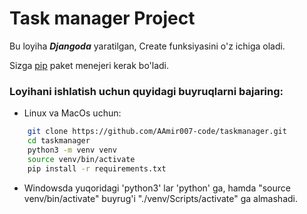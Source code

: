 # Task manager Project
Bu loyiha _**Djangoda**_ yaratilgan, Create funksiyasini o'z ichiga oladi.

Sizga  [pip](https://pip.pypa.io/en/stable/)  paket menejeri kerak bo'ladi.

### Loyihani ishlatish uchun quyidagi buyruqlarni bajaring:
- Linux va MacOs uchun:
```bash
    git clone https://github.com/AAmir007-code/taskmanager.git
    cd taskmanager
    python3 -m venv venv
    source venv/bin/activate
    pip install -r requirements.txt
```
- Windowsda yuqoridagi 'python3' lar 'python' ga, hamda "source venv/bin/activate" buyrug'i "./venv/Scripts/activate" ga almashadi.
